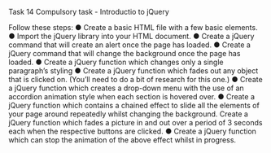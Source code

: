 Task 14 Compulsory task - Introductio to jQuery

Follow these steps:
● Create a basic HTML file with a few basic elements.
● Import the jQuery library into your HTML document.
● Create a jQuery command that will create an alert once the page has
loaded.
● Create a jQuery command that will change the background once the page
has loaded.
● Create a jQuery function which changes only a single paragraph’s styling
● Create a jQuery function which fades out any object that is clicked on. (You’ll
need to do a bit of research for this one.)
● Create a jQuery function which creates a drop-down menu with the use of
an accordion animation style when each section is hovered over.
● Create a jQuery function which contains a chained effect to slide all the
elements of your page around repeatedly whilst changing the background.
Create a jQuery function which fades a picture in and out over a period of 3
seconds each when the respective buttons are clicked.
● Create a jQuery function which can stop the animation of the above effect
whilst in progress.